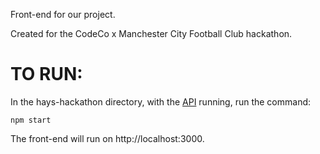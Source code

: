 Front-end for our project.

Created for the CodeCo x Manchester City Football Club hackathon.

# TO RUN:
In the hays-hackathon directory, with the [API](https://github.com/viniirbr/hackathon_api) running, run the command:
```
npm start
```
The front-end will run on http://localhost:3000.

